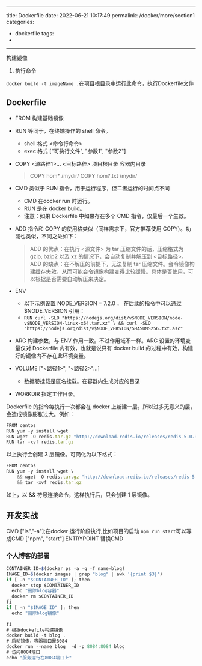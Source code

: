 
---
title: Dockerfile
date: 2022-06-21 10:17:49
permalink: /docker/more/section1
categories:
  - dockerfile
tags:
  - 
---

构建镜像

1. 执行命令

`docker build -t imageName .`在项目根目录中运行此命令，执行Dockerfile文件
## Dockerfile

- FROM 构建基础镜像
- RUN 等同于，在终端操作的 shell 命令。
  - shell 格式 <命令行命令>
  - exec 格式 ["可执行文件", "参数1", "参数2"]
- COPY <源路径1>...  <目标路径> 项目根目录 容器内目录
  > COPY hom* /mydir/
  > COPY hom?.txt /mydir/
- CMD 类似于 RUN 指令，用于运行程序，但二者运行的时间点不同
  - CMD 在docker run 时运行。
  - RUN 是在 docker build。
  - 注意：如果 Dockerfile 中如果存在多个 CMD 指令，仅最后一个生效。
- ADD 指令和 COPY 的使用格类似（同样需求下，官方推荐使用 COPY）。功能也类似，不同之处如下：
  > ADD 的优点：在执行 <源文件> 为 tar 压缩文件的话，压缩格式为 gzip, bzip2 以及 xz 的情况下，会自动复制并解压到 <目标路径>。
  ADD 的缺点：在不解压的前提下，无法复制 tar 压缩文件。会令镜像构建缓存失效，从而可能会令镜像构建变得比较缓慢。具体是否使用，可以根据是否需要自动解压来决定。
 
- ENV <key> <value>
  - 以下示例设置 NODE_VERSION = 7.2.0 ， 在后续的指令中可以通过 $NODE_VERSION 引用：
  - `RUN curl -SLO "https://nodejs.org/dist/v$NODE_VERSION/node-v$NODE_VERSION-linux-x64.tar.xz" \
  && curl -SLO "https://nodejs.org/dist/v$NODE_VERSION/SHASUMS256.txt.asc"`
- ARG 构建参数，与 ENV 作用一致。不过作用域不一样。ARG 设置的环境变量仅对 Dockerfile 内有效，也就是说只有 docker build 的过程中有效，构建好的镜像内不存在此环境变量。
- VOLUME ["<路径1>", "<路径2>"...]
  - 数据卷挂载是匿名挂载。在容器内生成对应的目录
- WORKDIR 指定工作目录。


Dockerfile 的指令每执行一次都会在 docker 上新建一层。所以过多无意义的层，会造成镜像膨胀过大。例如：
```js
FROM centos
RUN yum -y install wget
RUN wget -O redis.tar.gz "http://download.redis.io/releases/redis-5.0.3.tar.gz"
RUN tar -xvf redis.tar.gz
```
以上执行会创建 3 层镜像。可简化为以下格式：
```js
FROM centos
RUN yum -y install wget \
    && wget -O redis.tar.gz "http://download.redis.io/releases/redis-5.0.3.tar.gz" \
    && tar -xvf redis.tar.gz
```
如上，以 && 符号连接命令，这样执行后，只会创建 1 层镜像。

## 开发实战
CMD ["ls","-a"];在docker 运行阶段执行,比如项目的启动 `npm run start`可以写成CMD ["npm", "start"]
ENTRYPOINT 替换CMD

### 个人博客的部署
```js
CONTAINER_ID=$(docker ps -a -q -f name=blog)
IMAGE_ID=$(docker images | grep "blog" | awk '{print $3}')
if [ -n "$CONTAINER_ID" ]; then
  docker stop $CONTAINER_ID
  echo "删除blog容器"
  docker rm $CONTAINER_ID
fi
if [ -n "$IMAGE_ID" ]; then
  echo "删除blog镜像"
  
fi
# 根据dockefile构建镜像
docker build -t blog .
# 启动镜像，容器端口是8084
docker run --name blog  -d -p 8084:8084 blog 
# 访问8084端口
echo "服务运行在8084端口上"
```
